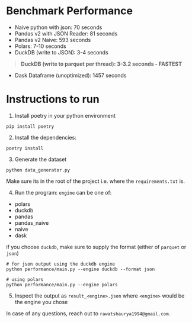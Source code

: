 # Benchmark Performance

- Naive python with json: 70 seconds
- Pandas v2 with JSON Reader: 81 seconds
- Pandas v2 Naive: 593 seconds
- Polars: 7-10 seconds
- DuckDB (write to JSON): 3-4 seconds

> **DuckDB (write to parquet per thread): 3-3.2 seconds - FASTEST**

- Dask Dataframe (unoptimized): 1457 seconds

# Instructions to run

1. Install poetry in your python environment

```shell
pip install poetry
```

2. Install the dependencies:

```shell
poetry install
```

3. Generate the dataset

```shell
python data_generator.py
```

Make sure its in the root of the project i.e. where the `requirements.txt` is.

4. Run the program:
   `engine` can be one of:

- polars
- duckdb
- pandas
- pandas_naive
- naive
- dask

if you choose `duckdb`, make sure to supply the format (either of `parquet` or `json`)

```shell
# for json output using the duckdb engine
python performance/main.py --engine duckdb --format json

# using polars
python performance/main.py --engine polars
```

5. Inspect the output as `result_<engine>.json` where `<engine>` would be the engine you chose

In case of any questions, reach out to `rawatshaurya1994@gmail.com`.
